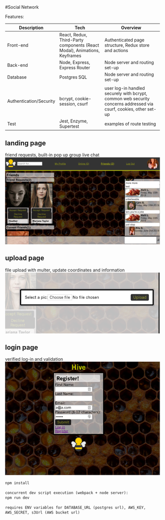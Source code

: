 #Social Network

Features:

| Description             | Tech                                                                      | Overview                                                                                                          |
| ----------------------- | ------------------------------------------------------------------------- | ----------------------------------------------------------------------------------------------------------------- |
| Front-end               | React, Redux, Third-Party components (React Modal), Animations, Keyframes | Authenticated page structure, Redux store and actions                                                             |
| Back-end                | Node, Express, Express Router                                             | Node server and routing set-up                                                                                    |
| Database                | Postgres SQL                                                              | Node server and routing set-up                                                                                    |
|                         |
| Authentication/Security | bcrypt, cookie-session, csurf                                             | user log-in handled securely with bcrypt, common web security concerns addressed via csurf, cookies, other set-up |
| Test                    | Jest, Enzyme, Supertest                                                   | examples of route testing                                                                                         |

## landing page

friend requests, built-in pop up group live chat
![alt text](https://raw.githubusercontent.com/tn819/hive-social-network/master/public/landing-page.png)

## upload page

file upload with multer, update coordinates and information
![alt text](https://raw.githubusercontent.com/tn819/hive-social-network/master/public/modal.png)

## login page

verified log-in and validation
![alt text](https://raw.githubusercontent.com/tn819/hive-social-network/master/public/sign-in.png)

```
npm install

concurrent dev script execution (webpack + node server):
npm run dev

requires ENV variables for DATABASE_URL (postgres url), AWS_KEY, AWS_SECRET, s3Url (AWS bucket url)
```
